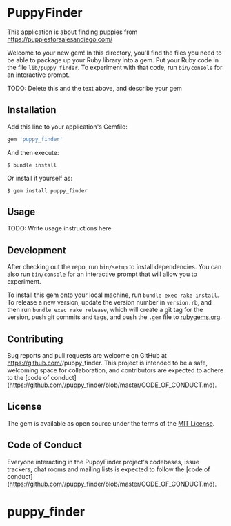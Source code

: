# PuppyFinder

This application is about finding puppies from https://puppiesforsalesandiego.com/

Welcome to your new gem! In this directory, you'll find the files you need to be able to package up your Ruby library into a gem. Put your Ruby code in the file `lib/puppy_finder`. To experiment with that code, run `bin/console` for an interactive prompt.

TODO: Delete this and the text above, and describe your gem

## Installation

Add this line to your application's Gemfile:

```ruby
gem 'puppy_finder'
```

And then execute:

    $ bundle install

Or install it yourself as:

    $ gem install puppy_finder

## Usage

TODO: Write usage instructions here

## Development

After checking out the repo, run `bin/setup` to install dependencies. You can also run `bin/console` for an interactive prompt that will allow you to experiment.

To install this gem onto your local machine, run `bundle exec rake install`. To release a new version, update the version number in `version.rb`, and then run `bundle exec rake release`, which will create a git tag for the version, push git commits and tags, and push the `.gem` file to [rubygems.org](https://rubygems.org).

## Contributing

Bug reports and pull requests are welcome on GitHub at https://github.com/<github username>/puppy_finder. This project is intended to be a safe, welcoming space for collaboration, and contributors are expected to adhere to the [code of conduct](https://github.com/<github username>/puppy_finder/blob/master/CODE_OF_CONDUCT.md).


## License

The gem is available as open source under the terms of the [MIT License](https://opensource.org/licenses/MIT).

## Code of Conduct

Everyone interacting in the PuppyFinder project's codebases, issue trackers, chat rooms and mailing lists is expected to follow the [code of conduct](https://github.com/<github username>/puppy_finder/blob/master/CODE_OF_CONDUCT.md).
# puppy_finder
